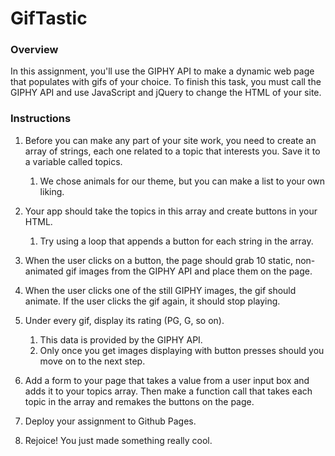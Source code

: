 # GifTastic

### Overview

In this assignment, you'll use the GIPHY API to make a dynamic web page that populates with gifs of your choice. To finish this task, you must call the GIPHY API and use JavaScript and jQuery to change the HTML of your site.


### Instructions


1. Before you can make any part of your site work, you need to create an array of strings, each one related to a topic that interests you. Save it to a variable called topics.
    1. We chose animals for our theme, but you can make a list to your own liking.

1. Your app should take the topics in this array and create buttons in your HTML.
    1. Try using a loop that appends a button for each string in the array.


1. When the user clicks on a button, the page should grab 10 static, non-animated gif images from the GIPHY API and place them on the page.

1. When the user clicks one of the still GIPHY images, the gif should animate. If the user clicks the gif again, it should stop playing.

1. Under every gif, display its rating (PG, G, so on).
    1. This data is provided by the GIPHY API.
    1. Only once you get images displaying with button presses should you move on to the next step.


1. Add a form to your page that takes a value from a user input box and adds it to your topics array. Then make a function call that takes each topic in the array and remakes the buttons on the page.

1. Deploy your assignment to Github Pages.
1. Rejoice! You just made something really cool.

